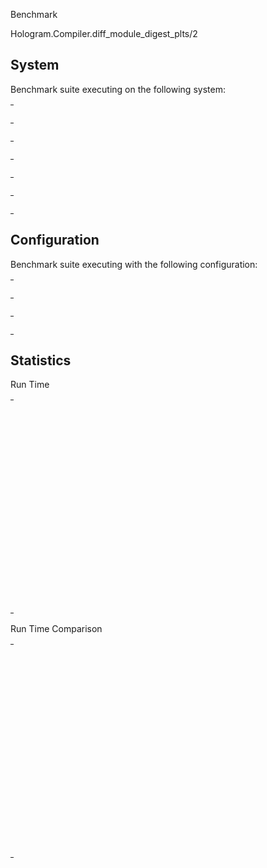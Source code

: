 Benchmark

Hologram.Compiler.diff_module_digest_plts/2

## System

Benchmark suite executing on the following system:

<table style="width: 1%">
  <tr>
    <th style="width: 1%; white-space: nowrap">Operating System</th>
    <td>macOS</td>
  </tr><tr>
    <th style="white-space: nowrap">CPU Information</th>
    <td style="white-space: nowrap">Apple M1 Pro</td>
  </tr><tr>
    <th style="white-space: nowrap">Number of Available Cores</th>
    <td style="white-space: nowrap">10</td>
  </tr><tr>
    <th style="white-space: nowrap">Available Memory</th>
    <td style="white-space: nowrap">16 GB</td>
  </tr><tr>
    <th style="white-space: nowrap">Elixir Version</th>
    <td style="white-space: nowrap">1.18.2</td>
  </tr><tr>
    <th style="white-space: nowrap">Erlang Version</th>
    <td style="white-space: nowrap">27.2.4</td>
  </tr>
</table>

## Configuration

Benchmark suite executing with the following configuration:

<table style="width: 1%">
  <tr>
    <th style="width: 1%">:time</th>
    <td style="white-space: nowrap">10 s</td>
  </tr><tr>
    <th>:parallel</th>
    <td style="white-space: nowrap">1</td>
  </tr><tr>
    <th>:warmup</th>
    <td style="white-space: nowrap">2 s</td>
  </tr>
</table>

## Statistics



Run Time

<table style="width: 1%">
  <tr>
    <th>Name</th>
    <th style="text-align: right">IPS</th>
    <th style="text-align: right">Average</th>
    <th style="text-align: right">Devitation</th>
    <th style="text-align: right">Median</th>
    <th style="text-align: right">99th&nbsp;%</th>
  </tr>

  <tr>
    <td style="white-space: nowrap">100% modules removed</td>
    <td style="white-space: nowrap; text-align: right">4.71 K</td>
    <td style="white-space: nowrap; text-align: right">212.35 &micro;s</td>
    <td style="white-space: nowrap; text-align: right">&plusmn;10.28%</td>
    <td style="white-space: nowrap; text-align: right">209.96 &micro;s</td>
    <td style="white-space: nowrap; text-align: right">266.65 &micro;s</td>
  </tr>

  <tr>
    <td style="white-space: nowrap">100% modules added</td>
    <td style="white-space: nowrap; text-align: right">3.80 K</td>
    <td style="white-space: nowrap; text-align: right">263.44 &micro;s</td>
    <td style="white-space: nowrap; text-align: right">&plusmn;14.16%</td>
    <td style="white-space: nowrap; text-align: right">244.71 &micro;s</td>
    <td style="white-space: nowrap; text-align: right">360.68 &micro;s</td>
  </tr>

  <tr>
    <td style="white-space: nowrap">33% added, 33% removed, 34% edited</td>
    <td style="white-space: nowrap; text-align: right">2.79 K</td>
    <td style="white-space: nowrap; text-align: right">358.01 &micro;s</td>
    <td style="white-space: nowrap; text-align: right">&plusmn;13.95%</td>
    <td style="white-space: nowrap; text-align: right">359.92 &micro;s</td>
    <td style="white-space: nowrap; text-align: right">482.07 &micro;s</td>
  </tr>

  <tr>
    <td style="white-space: nowrap">1 added, 1 removed, 1 edited</td>
    <td style="white-space: nowrap; text-align: right">1.94 K</td>
    <td style="white-space: nowrap; text-align: right">514.79 &micro;s</td>
    <td style="white-space: nowrap; text-align: right">&plusmn;4.35%</td>
    <td style="white-space: nowrap; text-align: right">515.04 &micro;s</td>
    <td style="white-space: nowrap; text-align: right">584.25 &micro;s</td>
  </tr>

  <tr>
    <td style="white-space: nowrap">1 module edited</td>
    <td style="white-space: nowrap; text-align: right">1.88 K</td>
    <td style="white-space: nowrap; text-align: right">531.13 &micro;s</td>
    <td style="white-space: nowrap; text-align: right">&plusmn;19.27%</td>
    <td style="white-space: nowrap; text-align: right">521.13 &micro;s</td>
    <td style="white-space: nowrap; text-align: right">687.54 &micro;s</td>
  </tr>

  <tr>
    <td style="white-space: nowrap">1 module added</td>
    <td style="white-space: nowrap; text-align: right">1.85 K</td>
    <td style="white-space: nowrap; text-align: right">539.89 &micro;s</td>
    <td style="white-space: nowrap; text-align: right">&plusmn;7.85%</td>
    <td style="white-space: nowrap; text-align: right">541.58 &micro;s</td>
    <td style="white-space: nowrap; text-align: right">653.26 &micro;s</td>
  </tr>

  <tr>
    <td style="white-space: nowrap">10 added, 10 removed, 10 edited</td>
    <td style="white-space: nowrap; text-align: right">1.85 K</td>
    <td style="white-space: nowrap; text-align: right">541.86 &micro;s</td>
    <td style="white-space: nowrap; text-align: right">&plusmn;6.89%</td>
    <td style="white-space: nowrap; text-align: right">540.33 &micro;s</td>
    <td style="white-space: nowrap; text-align: right">671.96 &micro;s</td>
  </tr>

  <tr>
    <td style="white-space: nowrap">3 added, 3 removed, 3 edited</td>
    <td style="white-space: nowrap; text-align: right">1.84 K</td>
    <td style="white-space: nowrap; text-align: right">542.45 &micro;s</td>
    <td style="white-space: nowrap; text-align: right">&plusmn;12.39%</td>
    <td style="white-space: nowrap; text-align: right">541.96 &micro;s</td>
    <td style="white-space: nowrap; text-align: right">649.50 &micro;s</td>
  </tr>

  <tr>
    <td style="white-space: nowrap">1% added, 1% removed, 1% edited</td>
    <td style="white-space: nowrap; text-align: right">1.83 K</td>
    <td style="white-space: nowrap; text-align: right">545.53 &micro;s</td>
    <td style="white-space: nowrap; text-align: right">&plusmn;10.46%</td>
    <td style="white-space: nowrap; text-align: right">542.58 &micro;s</td>
    <td style="white-space: nowrap; text-align: right">669.12 &micro;s</td>
  </tr>

  <tr>
    <td style="white-space: nowrap">100% modules edited</td>
    <td style="white-space: nowrap; text-align: right">1.83 K</td>
    <td style="white-space: nowrap; text-align: right">547.34 &micro;s</td>
    <td style="white-space: nowrap; text-align: right">&plusmn;12.12%</td>
    <td style="white-space: nowrap; text-align: right">536.54 &micro;s</td>
    <td style="white-space: nowrap; text-align: right">713.11 &micro;s</td>
  </tr>

  <tr>
    <td style="white-space: nowrap">no module changes</td>
    <td style="white-space: nowrap; text-align: right">1.82 K</td>
    <td style="white-space: nowrap; text-align: right">548.01 &micro;s</td>
    <td style="white-space: nowrap; text-align: right">&plusmn;10.16%</td>
    <td style="white-space: nowrap; text-align: right">546.79 &micro;s</td>
    <td style="white-space: nowrap; text-align: right">687.58 &micro;s</td>
  </tr>

  <tr>
    <td style="white-space: nowrap">1 module removed</td>
    <td style="white-space: nowrap; text-align: right">1.79 K</td>
    <td style="white-space: nowrap; text-align: right">560.00 &micro;s</td>
    <td style="white-space: nowrap; text-align: right">&plusmn;20.50%</td>
    <td style="white-space: nowrap; text-align: right">550.25 &micro;s</td>
    <td style="white-space: nowrap; text-align: right">789.42 &micro;s</td>
  </tr>

</table>


Run Time Comparison

<table style="width: 1%">
  <tr>
    <th>Name</th>
    <th style="text-align: right">IPS</th>
    <th style="text-align: right">Slower</th>
  <tr>
    <td style="white-space: nowrap">100% modules removed</td>
    <td style="white-space: nowrap;text-align: right">4.71 K</td>
    <td>&nbsp;</td>
  </tr>

  <tr>
    <td style="white-space: nowrap">100% modules added</td>
    <td style="white-space: nowrap; text-align: right">3.80 K</td>
    <td style="white-space: nowrap; text-align: right">1.24x</td>
  </tr>

  <tr>
    <td style="white-space: nowrap">33% added, 33% removed, 34% edited</td>
    <td style="white-space: nowrap; text-align: right">2.79 K</td>
    <td style="white-space: nowrap; text-align: right">1.69x</td>
  </tr>

  <tr>
    <td style="white-space: nowrap">1 added, 1 removed, 1 edited</td>
    <td style="white-space: nowrap; text-align: right">1.94 K</td>
    <td style="white-space: nowrap; text-align: right">2.42x</td>
  </tr>

  <tr>
    <td style="white-space: nowrap">1 module edited</td>
    <td style="white-space: nowrap; text-align: right">1.88 K</td>
    <td style="white-space: nowrap; text-align: right">2.5x</td>
  </tr>

  <tr>
    <td style="white-space: nowrap">1 module added</td>
    <td style="white-space: nowrap; text-align: right">1.85 K</td>
    <td style="white-space: nowrap; text-align: right">2.54x</td>
  </tr>

  <tr>
    <td style="white-space: nowrap">10 added, 10 removed, 10 edited</td>
    <td style="white-space: nowrap; text-align: right">1.85 K</td>
    <td style="white-space: nowrap; text-align: right">2.55x</td>
  </tr>

  <tr>
    <td style="white-space: nowrap">3 added, 3 removed, 3 edited</td>
    <td style="white-space: nowrap; text-align: right">1.84 K</td>
    <td style="white-space: nowrap; text-align: right">2.55x</td>
  </tr>

  <tr>
    <td style="white-space: nowrap">1% added, 1% removed, 1% edited</td>
    <td style="white-space: nowrap; text-align: right">1.83 K</td>
    <td style="white-space: nowrap; text-align: right">2.57x</td>
  </tr>

  <tr>
    <td style="white-space: nowrap">100% modules edited</td>
    <td style="white-space: nowrap; text-align: right">1.83 K</td>
    <td style="white-space: nowrap; text-align: right">2.58x</td>
  </tr>

  <tr>
    <td style="white-space: nowrap">no module changes</td>
    <td style="white-space: nowrap; text-align: right">1.82 K</td>
    <td style="white-space: nowrap; text-align: right">2.58x</td>
  </tr>

  <tr>
    <td style="white-space: nowrap">1 module removed</td>
    <td style="white-space: nowrap; text-align: right">1.79 K</td>
    <td style="white-space: nowrap; text-align: right">2.64x</td>
  </tr>

</table>